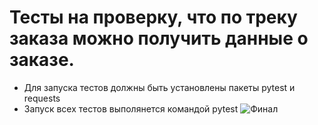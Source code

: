 ﻿# Тесты на проверку, что по треку заказа можно получить данные о заказе.
- Для запуска тестов должны быть установлены пакеты pytest и requests
- Запуск всех тестов выполянется командой pytest
![Финал](https://github.com/user-attachments/assets/398c5a8f-be31-43e8-97a0-ba0b311f56a7)
